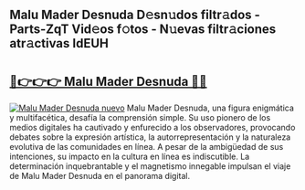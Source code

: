 ## Malu Mader Desnuda D𝚎sn𝚞dos filtr𝚊dos - Parts-ZqT Vid𝚎os f𝚘tos - N𝚞evas filtr𝚊ciones atr𝚊ctivas IdEUH

# <h2><a href="http://mb3vn6z.tromn.icu/?c=Malu+Mader+Desnuda">🔗👉👉👉 Malu Mader Desnuda 🔗🔗</a></h2>

[![Malu Mader Desnuda nuevo](https://i.imgur.com/pEAQMta.gif)](http://mb3vn6z.tromn.icu/?c=Malu+Mader+Desnuda)
Malu Mader Desnuda, una figura enigmática y multifacética, desafía la comprensión simple. Su uso pionero de los medios digitales ha cautivado y enfurecido a los observadores, provocando debates sobre la expresión artística, la autorrepresentación y la naturaleza evolutiva de las comunidades en línea. A pesar de la ambigüedad de sus intenciones, su impacto en la cultura en línea es indiscutible. La determinación inquebrantable y el magnetismo innegable impulsan el viaje de Malu Mader Desnuda en el panorama digital.
